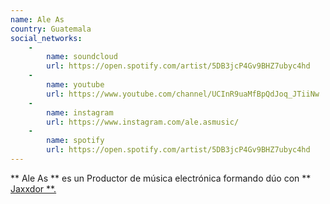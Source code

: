 ```yaml
---
name: Ale As
country: Guatemala
social_networks: 
    -
        name: soundcloud
        url: https://open.spotify.com/artist/5DB3jcP4Gv9BHZ7ubyc4hd
    -
        name: youtube
        url: https://www.youtube.com/channel/UCInR9uaMfBpQdJoq_JTiiNw
    -
        name: instagram
        url: https://www.instagram.com/ale.asmusic/
    -
        name: spotify
        url: https://open.spotify.com/artist/5DB3jcP4Gv9BHZ7ubyc4hd
---
```

** Ale As ** es un Productor de música electrónica formando dúo con ** <a href=http://xpendmusic.com/jaxxdor>Jaxxdor **</strong>.